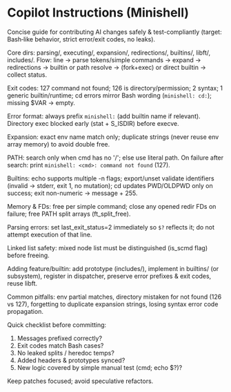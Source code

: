 # Copilot Instructions (Minishell)
Concise guide for contributing AI changes safely & test-compliantly (target: Bash‑like behavior, strict error/exit codes, no leaks).

Core dirs: parsing/, executing/, expansion/, redirections/, builtins/, libft/, includes/.
Flow: line → parse tokens/simple commands → expand → redirections → builtin or path resolve → (fork+exec) or direct builtin → collect status.

Exit codes: 127 command not found; 126 is directory/permission; 2 syntax; 1 generic builtin/runtime; cd errors mirror Bash wording (`minishell: cd:`); missing $VAR → empty.

Error format: always prefix `minishell:` (add builtin name if relevant). Directory exec blocked early (stat + S_ISDIR) before execve.

Expansion: exact env name match only; duplicate strings (never reuse env array memory) to avoid double free.

PATH: search only when cmd has no '/'; else use literal path. On failure after search: print `minishell: <cmd>: command not found` (127).

Builtins: echo supports multiple -n flags; export/unset validate identifiers (invalid → stderr, exit 1, no mutation); cd updates PWD/OLDPWD only on success; exit non-numeric → message + 255.

Memory & FDs: free per simple command; close any opened redir FDs on failure; free PATH split arrays (ft_split_free).

Parsing errors: set last_exit_status=2 immediately so `$?` reflects it; do not attempt execution of that line.

Linked list safety: mixed node list must be distinguished (is_scmd flag) before freeing.

Adding feature/builtin: add prototype (includes/), implement in builtins/ (or subsystem), register in dispatcher, preserve error prefixes & exit codes, reuse libft.

Common pitfalls: env partial matches, directory mistaken for not found (126 vs 127), forgetting to duplicate expansion strings, losing syntax error code propagation.

Quick checklist before committing:
1. Messages prefixed correctly?
2. Exit codes match Bash cases?
3. No leaked splits / heredoc temps?
4. Added headers & prototypes synced?
5. New logic covered by simple manual test (cmd; echo $?)?

Keep patches focused; avoid speculative refactors.
